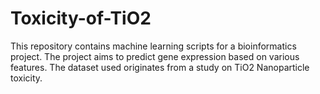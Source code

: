 # Toxicity-of-TiO2
This repository contains machine learning scripts for a bioinformatics project. The project aims to predict gene expression based on various features. The dataset used originates from a study on TiO2 Nanoparticle toxicity.

